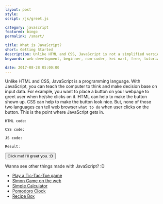 ```yaml
---
layout: post
style:
script: /js/greet.js

category: javascript
featured: bingo
permalink: /smart/

title: What is JavaScript?
short: Getting Started
description: Unlike HTML and CSS, JavaScript is not a simplified version of English. <br>It is the most popular programming language now. <br>With JS, you can create ANYthing. :D
keywords: web development, beginner, non-coder, kei nart, free, tutorial, coding, programming, code nart, javascript, getting started

date: 2017-08-28 05:00:00
---
```


Unlike HTML and CSS, JavaScript is a programming language. With JavaScript, you
can teach the computer to think and make decision base on input data. For example,
you want to place a button on your webpage to greet user when he/she clicks on
it. HTML can help to make the button shown up. CSS can help to make the button
look nice. But, none of those two languages can tell web browser `what to do`
when user clicks on the button. This is the point where JavaScript gets in.

`HTML code:`

`CSS code:`

`JS code:`

`Result:`

<button class="btn btn-success" id="greet">
   Click me! I'll greet you. :D
</button>

Wanna see other things made with JavaScript? :D  

- [Play a Tic-Tac-Toe game](https://codepen.io/codenart/full/dRBxgm "ext")
- [Simon Game on the web](https://codepen.io/codenart/full/YxKarz "ext")
- [Simple Calculator](https://codepen.io/codenart/full/KqbXWL "ext")
- [Pomodoro Clock](https://codepen.io/codenart/full/BZbvYK "ext")
- [Recipe Box](https://codepen.io/codenart/full/KvmvXZ "ext")
